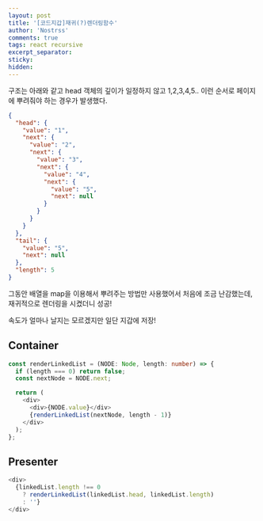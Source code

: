```yaml
---
layout: post
title: '[코드지갑]재귀(?)렌더링함수'
author: 'Nostrss'
comments: true
tags: react recursive
excerpt_separator:
sticky:
hidden:
---
```


구조는 아래와 같고 head 객체의 깊이가 일정하지 않고 1,2,3,4,5.. 이런 순서로 페이지에 뿌려줘야 하는 경우가 발생했다.

```json
{
  "head": {
    "value": "1",
    "next": {
      "value": "2",
      "next": {
        "value": "3",
        "next": {
          "value": "4",
          "next": {
            "value": "5",
            "next": null
          }
        }
      }
    }
  },
  "tail": {
    "value": "5",
    "next": null
  },
  "length": 5
}
```

그동안 배열을 map을 이용해서 뿌려주는 방법만 사용했어서 처음에 조금 난감했는데, 재귀적으로 렌더링을 시켰더니 성공!

속도가 얼마나 날지는 모르겠지만 일단 지갑에 저장!

## Container

```typescript
const renderLinkedList = (NODE: Node, length: number) => {
  if (length === 0) return false;
  const nextNode = NODE.next;

  return (
    <div>
      <div>{NODE.value}</div>
      {renderLinkedList(nextNode, length - 1)}
    </div>
  );
};
```

## Presenter

```javascript
<div>
  {linkedList.length !== 0
    ? renderLinkedList(linkedList.head, linkedList.length)
    : ''}
</div>
```
